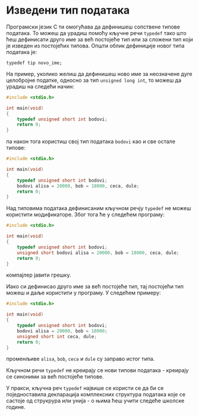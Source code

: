 # Изведени тип података

Програмски језик C ти омогућава да дефинишеш сопствене типове података. То
можеш да урадиш помоћу кључне речи `typedef` тако што ћеш дефинисати друго име
за већ постојеће тип или за сложени тип који је изведен из постојећих типова.
Општи облик дефиниције новог типа података је:

```text
typedef tip novo_ime;
```

На пример, уколико желиш да дефинишеш ново име за неозначене дуге целобројне
податке, односно за тип `unsigned long int`, то можеш да урадиш на следећи
начин:

```c
#include <stdio.h>

int main(void)
{
    typedef unsigned short int bodovi;
    return 0;
}
```

па након тога користиш свој тип података `bodovi` као и све остале типове:

```c
#include <stdio.h>

int main(void)
{
    typedef unsigned short int bodovi;
    bodovi alisa = 20000, bob = 18000, ceca, dule;
    return 0;
}
```

Над типовима података дефинисаним кључном речју `typedef` не можеш користити
модификаторе. Због тога ће у следећем програму:

```c
#include <stdio.h>

int main(void)
{
    typedef unsigned short int bodovi;
    unsigned short bodovi alisa = 20000, bob = 18000, ceca, dule;
    return 0;
}
```

компајлер јавити грешку.

Иако си дефинисао друго име за већ постојеће тип, тај постојећи тип можеш и
даље користити у програму. У следећем примеру:

```c
#include <stdio.h>

int main(void)
{
    typedef unsigned short int bodovi;
    bodovi alisa = 20000, bob = 18000;
    unsigned short int ceca, dule;
    return 0;
}
```

променљиве `alisa`, `bob`, `ceca` и `dule` су заправо истог типа.

Кључном речи `typedef` не креирају се нови типови података - креирају се
синоними за већ постојеће типове.

У пракси, кључна реч `typedef` највише се користи се да би се поједноставила
декларација комплексних структура података које се састоје од струкрура или
унија - о њима ћеш учити следеће школске године.

